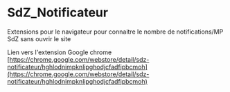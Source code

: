SdZ_Notificateur
================

Extensions pour le navigateur pour connaitre le nombre de notifications/MP SdZ sans ouvrir le site

Lien vers l'extension Google chrome [https://chrome.google.com/webstore/detail/sdz-notificateur/hghlodnimpknlipghodjcfadfipbcmoh](https://chrome.google.com/webstore/detail/sdz-notificateur/hghlodnimpknlipghodjcfadfipbcmoh)
